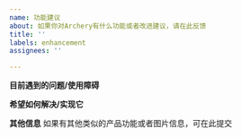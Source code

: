 ```yaml
---
name: 功能建议
about: 如果你对Archery有什么功能或者改进建议，请在此反馈
title: ''
labels: enhancement
assignees: ''

---
```


**目前遇到的问题/使用障碍**

**希望如何解决/实现它**

**其他信息**
如果有其他类似的产品功能或者图片信息，可在此提交
